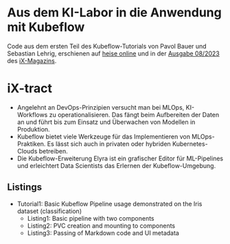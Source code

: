 # Aus dem KI-Labor in die Anwendung mit Kubeflow
Code aus dem ersten Teil des Kubeflow-Tutorials von Pavol Bauer und Sebastian Lehrig, erschienen auf [heise online](https://heise.de/-9211354) und in der [Ausgabe 08/2023](https://www.heise.de/select/ix/2023/8/2311014134422023433) des [iX-Magazins](https://www.heise.de/select/ix/2023/8).

# iX-tract
- Angelehnt an DevOps-Prinzipien versucht man bei MLOps, KI-Workflows zu operationalisieren. Das fängt beim Aufbereiten der Daten an und führt bis zum Einsatz und Überwachen von Modellen in Produktion.
- Kubeflow bietet viele Werkzeuge für das Implementieren von MLOps-Praktiken. Es lässt sich auch in privaten oder hybriden Kubernetes-Clouds betreiben.
- Die Kubeflow-Erweiterung Elyra ist ein grafischer Editor für ML-Pipelines und erleichtert Data Scientists das Erlernen der Kubeflow-Umgebung.

## Listings
- Tutorial1: Basic Kubeflow Pipeline usage demonstrated on the Iris dataset (classification)
  - Listing1: Basic pipeline with two components
  - Listing2: PVC creation and mounting to components
  - Listing3: Passing of Markdown code and UI metadata
